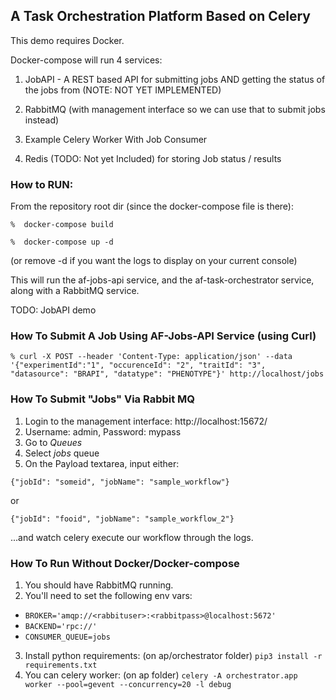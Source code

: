 ## A Task Orchestration Platform Based on Celery 

This demo requires Docker.

Docker-compose will run 4 services:

1.  JobAPI - A REST based API for submitting jobs AND getting the status of the jobs from (NOTE: NOT YET IMPLEMENTED)

2.  RabbitMQ (with management interface so we can use that to submit jobs instead)

3.  Example Celery Worker With Job Consumer

4.  Redis (TODO: Not yet Included) for storing Job status / results


### How to RUN:

From the repository root dir (since the docker-compose file is there):

`
%  docker-compose build
` 

`
%  docker-compose up -d   
`


(or remove -d if you want the logs to display on your current console)

This will run the af-jobs-api service, and the af-task-orchestrator service, along with a RabbitMQ service.


TODO:  JobAPI demo

### How To Submit A Job Using AF-Jobs-API Service (using Curl)

`
% curl -X POST --header 'Content-Type: application/json' --data '{"experimentId":"1", "occurenceId": "2", "traitId": "3", "datasource": "BRAPI", "datatype": "PHENOTYPE"}' http://localhost/jobs
`

### How To Submit "Jobs" Via Rabbit MQ 

1.  Login to the management interface:  http://localhost:15672/
2.  Username: admin,  Password: mypass
3.  Go to _Queues_
4.  Select _jobs_ queue
5.  On the Payload textarea, input either: 

```
{"jobId": "someid", "jobName": "sample_workflow"}
```

or

```
{"jobId": "fooid", "jobName": "sample_workflow_2"}
```

...and watch celery execute our workflow through the logs.

### How To Run Without Docker/Docker-compose

1.  You should have RabbitMQ running.
2.  You'll need to set the following env vars:

* `BROKER='amqp://<rabbituser>:<rabbitpass>@localhost:5672'`
* `BACKEND='rpc://'`
* `CONSUMER_QUEUE=jobs`

3.  Install python requirements: (on ap/orchestrator folder)  `pip3 install -r requirements.txt`
4.  You can celery worker:  (on ap folder) `celery -A orchestrator.app worker --pool=gevent --concurrency=20 -l debug`


